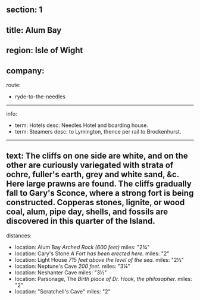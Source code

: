 section: 1
----
title: Alum Bay
----
region: Isle of Wight
----
company:
----
route:
- ryde-to-the-needles
----
info:
- term: Hotels
  desc: Needles Hotel and boarding house.
- term: Steamers
  desc: to Lymington, thence per rail to Brockenhurst.
----
text: The cliffs on one side are white, and on the other are curiously variegated with strata of ochre, fuller's earth, grey and white sand, &c. Here large prawns are found. The cliffs gradually fall to Gary's Sconce, where a strong fort is being constructed. Copperas stones, lignite, or wood coal, alum, pipe day, shells, and fossils are discovered in this quarter of the Island.
----
distances:
- location: Alum Bay *Arched Rock (600 feet)*
  miles: "2¾"
- location: Cary's Stone *A Fort has been erected here.*
  miles: "2"
- location: Light House *715 feet above the level of the sea.*
  miles: "2½"
- location: Neptune's Cave *200 feet.*
  miles: "3¼"
- location: Neshanter Cave
  miles: "3½"
- location: Parsonage, The *Birth place of Dr. Hook, the philosopher.*
  miles: "2"
- location: "Scratchell's Cave"
  miles: "2"

